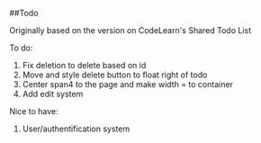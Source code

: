 ##Todo

Originally based on the version on CodeLearn's Shared Todo List  

To do:
1. Fix deletion to delete based on id
2. Move and style delete button to float right of todo
3. Center span4 to the page and make width = to container
4. Add edit system

Nice to have:
1. User/authentification system